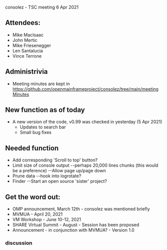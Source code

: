 
consolez - TSC meeting 6 Apr 2021

## Attendees:
 - Mike MacIsaac
 - John Mertic
 - Mike Friesenegger
 - Len Santalucia
 - Vince Terrone 

## Administrivia
 - Meeting minutes are kept in https://github.com/openmainframeproject/consolez/tree/main/meetingMinutes 

## New function as of today 
 - A new version of the code, v0.99 was checked in yesterday (5 Apr 2021) 
    - Updates to search bar
    - Small bug fixes 

## Needed function 
 - Add corresponding 'Scroll to top' button? 
 - Limit size of console output 
    --perhaps 20,000 lines chunks (this would be a preference) 
    --Allow page up/page down 
 - Prune data
    --hook into logrotate? 
 - Finder --Start an open source 'sister' project?

## Get the word out: 
  - OMP announcement, March 12th - consolez was mentioned briefly
  - MVMUA - April 20, 2021
  - VM Workshop - June 10-12, 2021
  - SHARE Virtual Summit - August  - Session has been proposed 
  - Announcement - in conjunction with MVMUA?  - Version 1.0
    

### discussion
